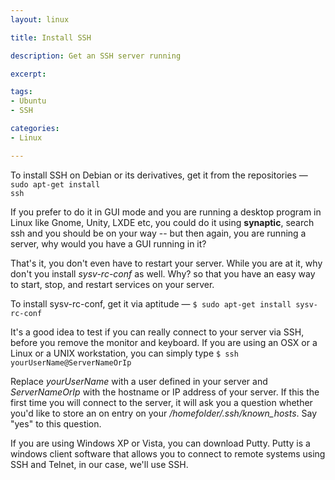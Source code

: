 ```yaml
---
layout: linux

title: Install SSH

description: Get an SSH server running

excerpt: 

tags:
- Ubuntu
- SSH

categories:
- Linux

---
```


To install SSH on Debian or its derivatives, get it from the repositories &mdash; <code class="codeblock">sudo apt-get install ssh</code>

If you prefer to do it in GUI mode and you are running a desktop program in Linux like Gnome, Unity, LXDE etc, you could do it using **synaptic**, search ssh and you should be on your way -- but then again, you are running a server, why would you have a GUI running in it? 

That's it, you don't even have to restart your server. While you are at it, why don't you install *sysv-rc-conf* as well. Why? so that you have an easy way to start, stop, and restart services on your server.

To install sysv-rc-conf, get it via aptitude &mdash; <code class="codeblock">$ sudo apt-get install sysv-rc-conf</code>

It's a good idea to test if you can really connect to your server via SSH, before you remove the monitor and keyboard. If you are using an OSX or a Linux or a UNIX workstation, you can simply type <code class="codeblock">$ ssh yourUserName@ServerNameOrIp</code>
    
Replace *yourUserName* with a user defined in your server and *ServerNameOrIp* with the hostname or IP address of your  server. If this the first time you will connect to the server, it will ask you a question whether you'd like to store an on entry on your */homefolder/.ssh/known_hosts*. Say "yes" to this question.

If you are using Windows XP or Vista, you can download Putty. Putty is a windows client software that allows you to connect to remote systems using SSH and Telnet, in our case, we'll use SSH.
